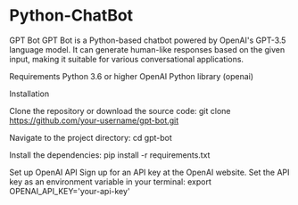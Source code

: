 # Python-ChatBot
GPT Bot
GPT Bot is a Python-based chatbot powered by OpenAI's GPT-3.5 language model. It can generate human-like responses based on the given input, making it suitable for various conversational applications.

Requirements
Python 3.6 or higher
OpenAI Python library (openai)

Installation

Clone the repository or download the source code:
git clone https://github.com/your-username/gpt-bot.git

Navigate to the project directory:
cd gpt-bot

Install the dependencies:
pip install -r requirements.txt

Set up OpenAI API
Sign up for an API key at the OpenAI website.
Set the API key as an environment variable in your terminal:
export OPENAI_API_KEY='your-api-key'
